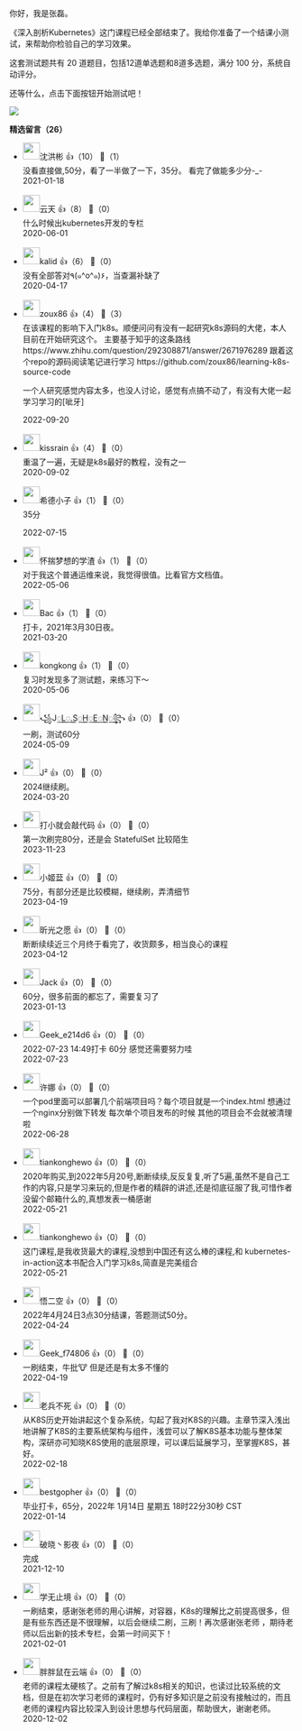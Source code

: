 你好，我是张磊。

《深入剖析Kubernetes》这门课程已经全部结束了。我给你准备了一个结课小测试，来帮助你检验自己的学习效果。

这套测试题共有 20 道题目，包括12道单选题和8道多选题，满分 100 分，系统自动评分。

还等什么，点击下面按钮开始测试吧！

[![](https://static001.geekbang.org/resource/image/28/a4/28d1be62669b4f3cc01c36466bf811a4.png?wh=1142%2A201)](http://time.geekbang.org/quiz/intro?act_id=100&exam_id=212)
<div><strong>精选留言（26）</strong></div><ul>
<li><img src="https://static001.geekbang.org/account/avatar/00/16/40/18/cc3804e2.jpg" width="30px"><span>沈洪彬</span> 👍（10） 💬（1）<div>没看直接做,50分，看了一半做了一下，35分。  看完了做能多少分-_-</div>2021-01-18</li><br/><li><img src="https://static001.geekbang.org/account/avatar/00/12/5c/b6/69a8ec72.jpg" width="30px"><span>云天</span> 👍（8） 💬（0）<div>什么时候出kubernetes开发的专栏</div>2020-06-01</li><br/><li><img src="https://static001.geekbang.org/account/avatar/00/11/7f/77/8c34e407.jpg" width="30px"><span>kalid</span> 👍（6） 💬（0）<div>没有全部答对٩(๑^o^๑)۶，当查漏补缺了</div>2020-04-17</li><br/><li><img src="https://static001.geekbang.org/account/avatar/00/22/c4/aa/f9508c79.jpg" width="30px"><span>zoux86</span> 👍（4） 💬（3）<div>在该课程的影响下入门k8s。顺便问问有没有一起研究k8s源码的大佬，本人目前在开始研究这个。
主要基于知乎的这条路线 https:&#47;&#47;www.zhihu.com&#47;question&#47;292308871&#47;answer&#47;2671976289
跟着这个repo的源码阅读笔记进行学习 https:&#47;&#47;github.com&#47;zoux86&#47;learning-k8s-source-code

一个人研究感觉内容太多，也没人讨论，感觉有点搞不动了，有没有大佬一起学习学习的[呲牙]</div>2022-09-20</li><br/><li><img src="https://static001.geekbang.org/account/avatar/00/11/19/47/b27f1314.jpg" width="30px"><span>kissrain</span> 👍（4） 💬（0）<div>重温了一遍，无疑是k8s最好的教程，没有之一</div>2020-09-02</li><br/><li><img src="https://static001.geekbang.org/account/avatar/00/10/1c/42/d3a0e33a.jpg" width="30px"><span>希德小子</span> 👍（1） 💬（0）<div>35分
</div>2022-07-15</li><br/><li><img src="https://static001.geekbang.org/account/avatar/00/1d/3f/0d/1e8dbb2c.jpg" width="30px"><span>怀揣梦想的学渣</span> 👍（1） 💬（0）<div>对于我这个普通运维来说，我觉得很值。比看官方文档值。</div>2022-05-06</li><br/><li><img src="https://static001.geekbang.org/account/avatar/00/1c/2d/cb/ca7ce70d.jpg" width="30px"><span>Bac</span> 👍（1） 💬（0）<div>打卡，2021年3月30日夜。</div>2021-03-20</li><br/><li><img src="https://static001.geekbang.org/account/avatar/00/11/ed/bf/e62cc892.jpg" width="30px"><span>kongkong</span> 👍（1） 💬（0）<div>复习时发现多了测试题，来练习下～</div>2020-05-06</li><br/><li><img src="https://static001.geekbang.org/account/avatar/00/22/b5/35/3717c99f.jpg" width="30px"><span>꧁J꯭L꯭.S꯭H꯭E꯭N꯭꧂</span> 👍（0） 💬（0）<div>一刷，测试60分</div>2024-05-09</li><br/><li><img src="https://static001.geekbang.org/account/avatar/00/10/c9/10/65fe5b06.jpg" width="30px"><span>J²</span> 👍（0） 💬（0）<div>2024继续刷。</div>2024-03-20</li><br/><li><img src="https://static001.geekbang.org/account/avatar/00/2d/d9/bf/897f4f93.jpg" width="30px"><span>打小就会敲代码</span> 👍（0） 💬（0）<div>第一次刷完80分，还是会 StatefulSet 比较陌生</div>2023-11-23</li><br/><li><img src="https://static001.geekbang.org/account/avatar/00/29/57/51/be6b4c23.jpg" width="30px"><span>小姬葐</span> 👍（0） 💬（0）<div>75分，有部分还是比较模糊，继续刷，弄清细节</div>2023-04-19</li><br/><li><img src="https://static001.geekbang.org/account/avatar/00/30/e1/a3/e0da8363.jpg" width="30px"><span>昕光之愿</span> 👍（0） 💬（0）<div>断断续续近三个月终于看完了，收货颇多，相当良心的课程</div>2023-04-12</li><br/><li><img src="https://static001.geekbang.org/account/avatar/00/13/ca/d8/b109ed85.jpg" width="30px"><span>Jack</span> 👍（0） 💬（0）<div>60分，很多前面的都忘了，需要复习了</div>2023-01-13</li><br/><li><img src="" width="30px"><span>Geek_e214d6</span> 👍（0） 💬（0）<div>2022-07-23 14:49打卡  60分  感觉还需要努力哇</div>2022-07-23</li><br/><li><img src="https://static001.geekbang.org/account/avatar/00/11/b9/8d/850773b8.jpg" width="30px"><span>许娜</span> 👍（0） 💬（0）<div>一个pod里面可以部署几个前端项目吗？每个项目就是一个index.html 想通过一个nginx分别做下转发  每次单个项目发布的时候 其他的项目会不会就被清理啦</div>2022-06-28</li><br/><li><img src="https://static001.geekbang.org/account/avatar/00/16/87/4b/16ea3997.jpg" width="30px"><span>tiankonghewo</span> 👍（0） 💬（0）<div>2020年购买,到2022年5月20号,断断续续,反反复复,听了5遍,虽然不是自己工作的内容,只是学习来玩的,但是作者的精辟的讲述,还是彻底征服了我,可惜作者没留个邮箱什么的,真想发表一桶感谢</div>2022-05-21</li><br/><li><img src="https://static001.geekbang.org/account/avatar/00/16/87/4b/16ea3997.jpg" width="30px"><span>tiankonghewo</span> 👍（0） 💬（0）<div>这门课程,是我收货最大的课程,没想到中国还有这么棒的课程,和
kubernetes-in-action这本书配合入门学习k8s,简直是完美组合</div>2022-05-21</li><br/><li><img src="https://static001.geekbang.org/account/avatar/00/11/38/65/edf48816.jpg" width="30px"><span>悟二空</span> 👍（0） 💬（0）<div>2022年4月24日3点30分结课，答题测试50分。</div>2022-04-24</li><br/><li><img src="https://thirdwx.qlogo.cn/mmopen/vi_32/Q0j4TwGTfTJ6ox8mZpjH6iajhP1VKM6XZsVt4iaOZWWVDKskZMgH26DPerTsnoia7gxntHZ6mlST0IBZkQezfSgIQ/132" width="30px"><span>Geek_f74806</span> 👍（0） 💬（0）<div>一刷结束，牛批🐮 但是还是有太多不懂的</div>2022-04-19</li><br/><li><img src="https://static001.geekbang.org/account/avatar/00/22/f9/ce/49dfb810.jpg" width="30px"><span>老兵不死</span> 👍（0） 💬（0）<div>从K8S历史开始讲起这个复杂系统，勾起了我对K8S的兴趣。主章节深入浅出地讲解了K8S的主要系统架构与组件，浅尝可以了解K8S基本功能与整体架构，深研亦可知晓K8S使用的底层原理，可以课后延展学习，至掌握K8S，甚好。</div>2022-02-18</li><br/><li><img src="https://static001.geekbang.org/account/avatar/00/22/68/45/ddf89612.jpg" width="30px"><span>bestgopher</span> 👍（0） 💬（0）<div>毕业打卡，65分，2022年 1月14日 星期五 18时22分30秒 CST</div>2022-01-14</li><br/><li><img src="https://static001.geekbang.org/account/avatar/00/13/6e/be/89e0d292.jpg" width="30px"><span>破晓丶影夜</span> 👍（0） 💬（0）<div>完成</div>2021-12-10</li><br/><li><img src="http://thirdwx.qlogo.cn/mmopen/vi_32/Q0j4TwGTfTLK4NPyaFDl4rzrd4A9z42tQDibFLdCicbrAdyUa5P2B5u8UCUBenpHX7VgUCibvHvhpza4icMBKVnhmA/132" width="30px"><span>学无止境</span> 👍（0） 💬（0）<div>一刷结束，感谢张老师的用心讲解，对容器，K8s的理解比之前提高很多，但是有些东西还是不很理解，以后会继续二刷，三刷！再次感谢张老师 ，期待老师以后出新的技术专栏，会第一时间买下！</div>2021-02-01</li><br/><li><img src="https://thirdwx.qlogo.cn/mmopen/vi_32/sNXTNaqHuDFgEDdAMnNHjrv7ictyJw74grfy8RX2jZdR9UYdogW4Khj4bEWTURqMjch4CTHGp2Uhg3ZjGKHMykA/132" width="30px"><span>胖胖鼠在云端</span> 👍（0） 💬（0）<div>老师的课程太硬核了。之前有了解过k8s相关的知识，也读过比较系统的文档，但是在初次学习老师的课程时，仍有好多知识是之前没有接触过的，而且老师的课程内容比较深入到设计思想与代码层面，帮助很大，谢谢老师。</div>2020-12-02</li><br/>
</ul>
